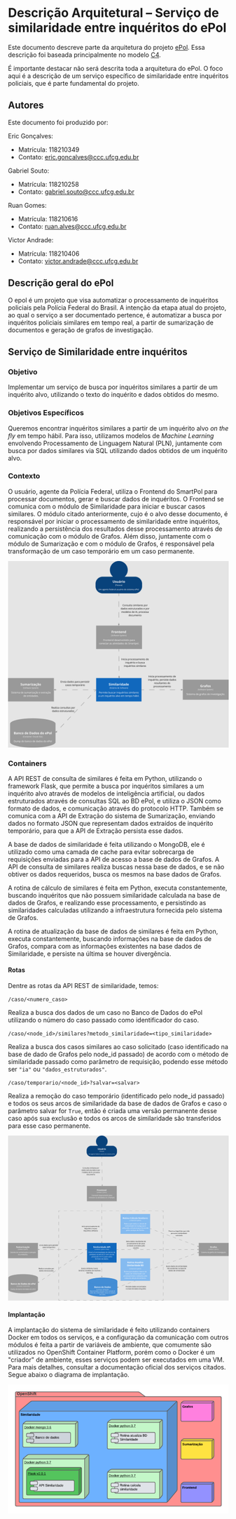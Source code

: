 # Descrição Arquitetural – Serviço de similaridade entre inquéritos do ePol

Este documento descreve parte da arquitetura do projeto [ePol](https://github.com/orgs/epol-ufcg/teams/similaridade/repositories). Essa descrição foi baseada principalmente no modelo [C4](https://c4model.com/).

É importante destacar não será descrita toda a arquitetura do ePol. O foco aqui é a descrição de um serviço específico de similaridade entre inquéritos policiais, que é parte fundamental do projeto.

## Autores

Este documento foi produzido por: 

Eric Gonçalves:
- Matrícula: 118210349
- Contato: eric.goncalves@ccc.ufcg.edu.br

Gabriel Souto:
- Matrícula: 118210258
- Contato: gabriel.souto@ccc.ufcg.edu.br

Ruan Gomes:
- Matrícula: 118210616
- Contato: ruan.alves@ccc.ufcg.edu.br

Victor Andrade:
- Matrícula: 118210406
- Contato: victor.andrade@ccc.ufcg.edu.br

## Descrição geral do ePol

O epol é um projeto que visa automatizar o processamento de inquéritos policiais pela Polícia Federal do Brasil. A intenção da etapa atual do projeto, ao qual o serviço a ser documentado pertence, é automatizar a busca por inquéritos policiais similares em tempo real, a partir de sumarização de documentos e geração de grafos de investigação.

## Serviço de Similaridade entre inquéritos

### Objetivo

Implementar um serviço de busca por inquéritos similares a partir de um inquérito alvo, utilizando o texto do inquérito e dados obtidos do mesmo.

### Objetivos Específicos

Queremos encontrar inquéritos similares a partir de um inquérito alvo *on the fly* em tempo hábil. Para isso, utilizamos modelos de *Machine Learning* envolvendo Processamento de Linguagem Natural (PLN), juntamente com busca por dados similares via SQL utilizando dados obtidos de um inquérito alvo.

### Contexto

O usuário, agente da Polícia Federal, utiliza o Frontend do SmartPol para processar documentos, gerar e buscar dados de inquéritos. O Frontend se comunica com o módulo de Similaridade para iniciar e buscar casos similares. O módulo citado anteriormente, cujo é o alvo desse documento, é responsável por iniciar o processamento de similaridade entre inquéritos, realizando a persistência dos resultados desse processamento através de comunicação com o módulo de Grafos. Além disso, juntamente com o módulo de Sumarização e com o módulo de Grafos, é responsável pela transformação de um caso temporário em um caso permanente.

![Diagrama de contexto do ePol](./epol/context-diagram-epol.png)

### Containers

A API REST de consulta de similares é feita em Python, utilizando o framework Flask, que permite a busca por inquéritos similares a um inquérito alvo através de modelos de inteligência artificial, ou dados estruturados através de consultas SQL ao BD ePol, e utiliza o JSON como formato de dados, e comunicação através do protocolo HTTP. Também se comunica com a API de Extração do sistema de Sumarização, enviando dados no formato JSON que representam dados extraídos de inquérito temporário, para que a API de Extração persista esse dados.

A base de dados de similaridade é feita utilizando o MongoDB, ele é utilizado como uma camada de cache para evitar sobrecarga de requisições enviadas para a API de acesso a base de dados de Grafos. A API de consulta de similares realiza buscas nessa base de dados, e se não obtiver os dados requeridos, busca os mesmos na base dados de Grafos.
   
A rotina de cálculo de similares é feita em Python, executa constantemente, buscando inquéritos que não possuem similaridade calculada na base de dados de Grafos, e realizando esse processamento, e persistindo as similaridades calculadas utilizando a infraestrutura fornecida pelo sistema de Grafos.
                                                                                      
A rotina de atualização da base de dados de similares é feita em Python, executa constantemente, buscando informações na base de dados de Grafos, compara com as informações existentes na base dados de Similaridade, e persiste na última se houver divergência.

#### Rotas

Dentre as rotas da API REST de similaridade, temos:

```
/caso/<numero_caso>
```

Realiza a busca dos dados de um caso no Banco de Dados do ePol utilizando o número do caso passado como identificador do caso.

```
/caso/<node_id>/similares?metodo_similaridade=<tipo_similaridade>
```

Realiza a busca dos casos similares ao caso solicitado (caso identificado na base de dado de Grafos pelo node_id passado) de acordo com o método de similaridade passado como parâmetro de requisição, podendo esse método ser `"ia"` ou `"dados_estruturados"`.

```
/caso/temporario/<node_id>?salvar=<salvar>
```

Realiza a remoção do caso temporário (identificado pelo node_id passado) e todos os seus arcos de similaridade da base de dados de Grafos e caso o parâmetro salvar for `True`, então é criada uma versão permanente desse caso após sua exclusão e todos os arcos de similaridade são transferidos para esse caso permanente.

![Diagrama de container do ePol](./epol/container-diagram-epol.png)

#### Implantação

A implantação do sistema de similaridade é feito utilizando containers Docker em todos os serviços, e a configuração da comunicação com outros módulos é feita a partir de variáveis de ambiente, que comumente são utilizados no OpenShift Container Platform, porém como o Docker é um "criador" de ambiente, esses serviços podem ser executados em uma VM. Para mais detalhes, consultar a documentação oficial dos serviços citados. Segue abaixo o diagrama de implantação.

![Diagrama de implantação do ePol](./epol/diagrama-implantacao.png)
